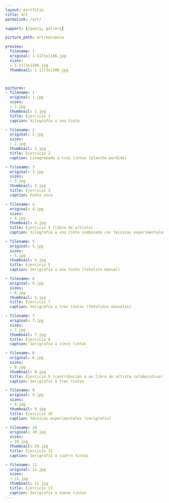```yaml
---
layout: portfolio
title: Art
permalink: /art/

support: [jquery, gallery]

picture_path: art/eacuenca

preview:
  filename: 1
  original: 1-1173x1186.jpg
  sizes:
  - 1-1173x1186.jpg
  thumbnail: 1-1173x1186.jpg



pictures:
- filename: 1
  original: 1.jpg
  sizes:
  - 1.jpg
  thumbnail: 1.jpg
  title: Ejercicio 1
  caption: Xilografía a una tinta

- filename: 2
  original: 2.jpg
  sizes:
  - 2.jpg
  thumbnail: 2.jpg
  title: Ejercicio 2
  caption: Linograbado a tres tintas (plancha perdida)

- filename: 3
  original: 3.jpg
  sizes:
  - 3.jpg
  thumbnail: 3.jpg
  title: Ejercicio 3
  caption: Punta seca

- filename: 4
  original: 4.jpg
  sizes:
  - 4.jpg
  thumbnail: 4.jpg
  title: Ejercicio 4 (libro de artista)
  caption: Xilografía a una tinta combinada con técnicas experimentales

- filename: 5
  original: 5.jpg
  sizes:
  - 5.jpg
  thumbnail: 5.jpg
  title: Ejercicio 5
  caption: Serigrafía a una tinta (fotolito manual)

- filename: 6
  original: 6.jpg
  sizes:
  - 6.jpg
  thumbnail: 6.jpg
  title: Ejercicio 7
  caption: Serigrafía a tres tintas (fotolitos manuales)

- filename: 7
  original: 7.jpg
  sizes:
  - 7.jpg
  thumbnail: 7.jpg
  title: Ejercicio 8
  caption: Serigrafía a cinco tintas

- filename: 8
  original: 8.jpg
  sizes:
  - 8.jpg
  thumbnail: 8.jpg
  title: Ejercicio 9 (contribución a un libro de artista colaborativo)
  caption: Serigrafía a tres tintas

- filename: 9
  original: 9.jpg
  sizes:
  - 9.jpg
  thumbnail: 9.jpg
  title: Ejercicio 10
  caption: Técnicas experimentales (serigrafía)

- filename: 10
  original: 10.jpg
  sizes:
  - 10.jpg
  thumbnail: 10.jpg
  title: Ejercicio 12
  caption: Serigrafía a cuatro tintas

- filename: 11
  original: 11.jpg
  sizes:
  - 11.jpg
  thumbnail: 11.jpg
  title: Ejercicio 13
  caption: Serigrafía a nueve tintas
---
```

